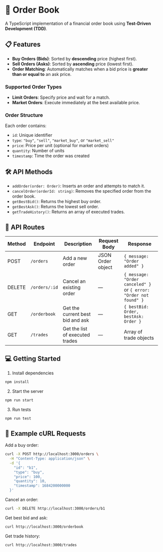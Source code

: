 # 💾 Order Book

A TypeScript implementation of a financial order book using **Test-Driven Development (TDD)**.

## 📋 Features

- **Buy Orders (Bids)**: Sorted by **descending** price (highest first).
- **Sell Orders (Asks)**: Sorted by **ascending** price (lowest first).
- **Order Matching**: Automatically matches when a bid price is **greater than or equal to** an ask price.

### Supported Order Types

- **Limit Orders**: Specify price and wait for a match.
- **Market Orders**: Execute immediately at the best available price.

### Order Structure

Each order contains:

- `id`: Unique identifier
- `type`: `"buy"`, `"sell"`, `"market_buy"`, or `"market_sell"`
- `price`: Price per unit (optional for market orders)
- `quantity`: Number of units
- `timestamp`: Time the order was created

## 🛠️ API Methods

- `addOrder(order: Order)`: Inserts an order and attempts to match it.
- `cancelOrder(orderId: string)`: Removes the specified order from the order book.
- `getBestBid()`: Returns the highest buy order.
- `getBestAsk()`: Returns the lowest sell order.
- `getTradeHistory()`: Returns an array of executed trades.

## 🚀 API Routes

| Method | Endpoint      | Description                      | Request Body      | Response                                                          |
| ------ | ------------- | -------------------------------- | ----------------- | ----------------------------------------------------------------- |
| POST   | `/orders`     | Add a new order                  | JSON Order object | `{ message: "Order added" }`                                      |
| DELETE | `/orders/:id` | Cancel an existing order         | —                 | `{ message: "Order canceled" }` or `{ error: "Order not found" }` |
| GET    | `/orderbook`  | Get the current best bid and ask | —                 | `{ bestBid: Order, bestAsk: Order }`                              |
| GET    | `/trades`     | Get the list of executed trades  | —                 | Array of trade objects                                            |

## 💻 Getting Started

1. Install dependencies

```bash
npm install
```

2. Start the server

```bash
npm run start
```

3. Run tests

```bash
npm run test
```

## 🔧 Example cURL Requests

Add a buy order:

```bash
curl -X POST http://localhost:3000/orders \
  -H "Content-Type: application/json" \
  -d '{
    "id": "b1",
    "type": "buy",
    "price": 100,
    "quantity": 10,
    "timestamp": 1684200000000
  }'
```

Cancel an order:

```bash
curl -X DELETE http://localhost:3000/orders/b1
```

Get best bid and ask:

```bash
curl http://localhost:3000/orderbook
```

Get trade history:

```bash
curl http://localhost:3000/trades
```
